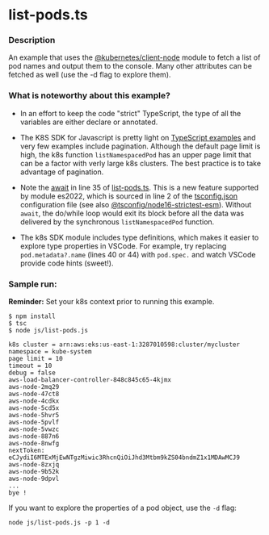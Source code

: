 # list-pods.ts

### Description
An example that uses the [@kubernetes/client-node](https://github.com/kubernetes-client/javascript) module to fetch a list of pod names and output them to the console. Many other attributes can be fetched as well (use the -d flag to explore them). 

### What is noteworthy about this example?
* In an effort to keep the code "strict" TypeScript, the type of all the variables are either declare or annotated. 

* The K8S SDK for Javascript is pretty light on [TypeScript examples](https://github.com/kubernetes-client/javascript/blob/master/examples/typescript/simple/example.ts) and very few examples include pagination. Although the default page limit is high, the k8s function `listNamespacedPod` has an upper page limit that can be a factor with verly large k8s clusters. The best practice is to take advantage of pagination.

* Note the [await](https://www.typescriptlang.org/docs/handbook/release-notes/typescript-4-5.html#module-es2022) in line 35 of [list-pods.ts](./src/list-pods.ts#L35). This is a new feature supported by module es2022, which is sourced in line 2 of the [tsconfig.json](./tsconfig.json) configuration file (see also [@tsconfig/node16-strictest-esm](https://github.com/tsconfig/bases/blob/main/bases/node16-strictest-esm.combined.json)). Without `await`, the do/while loop would exit its block before all the data was delivered by the synchronous `listNamespacedPod` function.

* The k8s SDK module includes type definitions, which makes it easier to explore type properties in VSCode. For example, try replacing `pod.metadata?.name` (lines 40 or 44) with `pod.spec.` and watch VSCode provide code hints (sweet!).  

### Sample run:

**Reminder:** Set your k8s context prior to running this example.

```
$ npm install
$ tsc
$ node js/list-pods.js

k8s cluster = arn:aws:eks:us-east-1:3287010598:cluster/mycluster
namespace = kube-system
page limit = 10
timeout = 10
debug = false
aws-load-balancer-controller-848c845c65-4kjmx
aws-node-2mq29
aws-node-47ct8
aws-node-4cdkx
aws-node-5cd5x
aws-node-5hvr5
aws-node-5pvlf
aws-node-5vwzc
aws-node-887n6
aws-node-8nwfg
nextToken: eCJydiI6MTExMjEwNTgzMiwic3RhcnQiOiJhd3Mtbm9kZS04bndmZ1x1MDAwMCJ9
aws-node-8zxjq
aws-node-9b52k
aws-node-9dpvl
...
bye !
```

If you want to explore the properties of a pod object, use the `-d` flag:

```
node js/list-pods.js -p 1 -d
```
